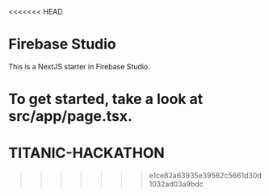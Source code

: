 <<<<<<< HEAD
# Firebase Studio

This is a NextJS starter in Firebase Studio.

To get started, take a look at src/app/page.tsx.
=======
# TITANIC-HACKATHON
>>>>>>> e1ce82a63935e39562c5661d30d1032ad03a9bdc
